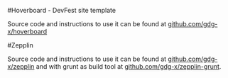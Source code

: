 #Hoverboard - DevFest site template

Source code and instructions to use it can be found at [github.com/gdg-x/hoverboard](https://github.com/gdg-x/hoverboard)

#Zepplin 

Source code and instructions to use it can be found at 
[github.com/gdg-x/zepplin](https://github.com/gdg-x/zepplin) and with grunt as build tool at
[github.com/gdg-x/zepplin-grunt](https://github.com/gdg-x/zepplin-grunt).
